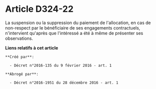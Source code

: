 # Article D324-22

La suspension ou la suppression du paiement de l'allocation, en cas de non-respect par le bénéficiaire de ses engagements
contractuels, n'intervient qu'après que l'intéressé a été à même de présenter ses observations.

**Liens relatifs à cet article**

	**Créé par**:

	  - Décret n°2016-135 du 9 février 2016 - art. 1

	**Abrogé par**:

	  - Décret n°2016-1951 du 28 décembre 2016 - art. 1
